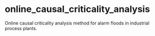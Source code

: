 # online_causal_criticality_analysis
Online causal criticality analysis method for alarm floods in industrial process plants.
